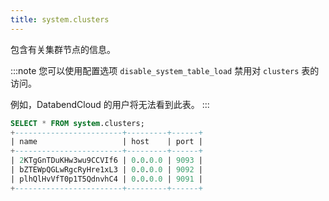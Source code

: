 ```yaml
---
title: system.clusters
---
```


包含有关集群节点的信息。

:::note 
您可以使用配置选项 `disable_system_table_load` 禁用对 `clusters` 表的访问。

例如，DatabendCloud 的用户将无法看到此表。
:::

```sql
SELECT * FROM system.clusters;
+------------------------+---------+------+
| name                   | host    | port |
+------------------------+---------+------+
| 2KTgGnTDuKHw3wu9CCVIf6 | 0.0.0.0 | 9093 |
| bZTEWpQGLwRgcRyHre1xL3 | 0.0.0.0 | 9092 |
| plhQlHvVfT0p1T5QdnvhC4 | 0.0.0.0 | 9091 |
+------------------------+---------+------+
```